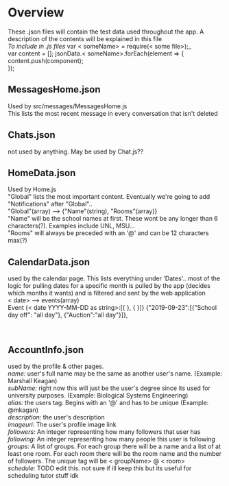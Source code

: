 # Overview
These .json files will contain the test data used throughout the app. A description of the contents will be explained in this file
<br>
_To include in .js files_ var < someName> = require(< some file>);_<br>
var content = [];
jsonData.< someName>.forEach(element => {
    content.push(component);    
});

## MessagesHome.json
Used by src/messages/MessagesHome.js
<br>
This lists the most recent message in every conversation that isn't deleted

## Chats.json
not used by anything. May be used by Chat.js??


## HomeData.json
Used by Home.js
<br>
"Global" lists the most important content. Eventually we're going to add "Notifications" after "Global"..
<br>
"Global"(array) --> {"Name"(string), "Rooms"(array)}
<br>
"Name" will be the school names at first. These wont be any longer than 6 characters(?). Examples include UNL, MSU...
<br>
"Rooms" will always be preceded with an '@' and can be 12 characters max(?)
<br>

## CalendarData.json
used by the calendar page. This lists everything under 'Dates'.. most of the logic for pulling dates for a specific month
is pulled by the app (decides which months it wants) and is filtered and sent by the web application
<br>
< date> --> events(array)
<br>
Event
{< date YYYY-MM-DD as string>:[{ }, { }]}
{"2019-09-23":[{"School day off": "all day"}, {"Auction":"all day"}]},


<br>

## AccountInfo.json
used by the profile & other pages.
<br>
_name:_ user's full name may be the same as another user's name. (Example: Marshall Keagan)
<br>
_subName:_ right now this will just be the user's degree since its used for university purposes. (Example: Biological Systems Engineering)
<br>
_alias:_ the users tag. Begins with an '@' and has to be unique (Example: @mkagan)
<br>
_description:_ the user's description
<br>
_imageuri:_ The user's profile image link
<br>
_followers:_ An integer representing how many followers that user has
<br>
_following:_ An integer representing how many people this user is following
<br>
_groups:_ A list of groups. For each group there will be a name and a list of at least one room. For each room there will be the room name and the number of followers. The unique tag will be < groupName> @ < room>
<br>
_schedule:_ TODO edit this. not sure if ill keep this but its useful for scheduling tutor stuff idk
<br>
<br>
<br>